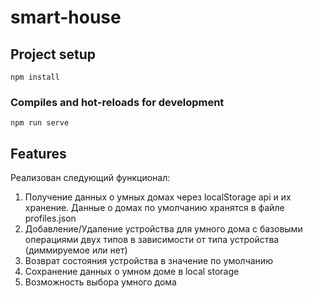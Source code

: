 # smart-house

## Project setup
```
npm install
```

### Compiles and hot-reloads for development
```
npm run serve
```


## Features

Реализован следующий функционал:
1. Получение данных о умных домах через localStorage api и  их хранение. Данные о домах по умолчанию хранятся в файле profiles.json 
2. Добавление/Удаление устройства для умного дома c базовыми операциями двух типов в зависимости от типа устройства (диммируемое или нет)
3. Возврат состояния устройства в значение по умолчанию
4. Сохранение данных о умном доме в local storage
5. Возможность выбора умного дома